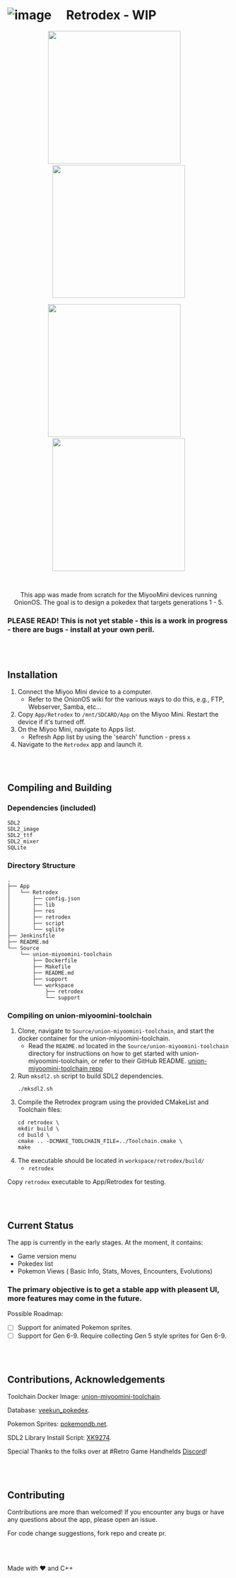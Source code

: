 # ![image](https://github.com/Yorisoft/pokedex_miyoo/assets/27126548/11b8ac44-8e78-4b9f-8af1-bf8f633434f1) &nbsp;&nbsp;&nbsp; Retrodex - WIP 

<p align="center">
  <img src="https://github.com/user-attachments/assets/0e377eb6-4161-4e6c-8768-37137e617013" width="300" />
  &nbsp;&nbsp;&nbsp;&nbsp;
  <img src="https://github.com/user-attachments/assets/846d7a34-04d1-4e66-b88a-7b00f24651a3" width="300" /> 
</p>
<p align="center">
  <img src="https://github.com/user-attachments/assets/fc62218b-8060-4f21-b715-6c93df469473" width="300" /> 
  &nbsp;&nbsp;&nbsp;&nbsp;
  <img src="https://github.com/user-attachments/assets/6ec42b75-6879-4015-afb6-655964f476d6" width="300" /> 
</p>


</br>

<p align="center">This app was made from scratch for the MiyooMini devices running OnionOS. The goal is to design a pokedex that targets generations 1 - 5.  </p>


### PLEASE READ! This is not yet stable - this is a work in progress - there are bugs - install at your own peril.

</br>
</br>

## Installation

1. Connect the Miyoo Mini device to a computer.
    - Refer to the OnionOS wiki for the various ways to do this, e.g., FTP, Webserver, Samba, etc…
2. Copy `App/Retrodex` to `/mnt/SDCARD/App` on the Miyoo Mini. Restart the device if it's turned off.
3. On the Miyoo Mini, navigate to Apps list. 
    - Refresh App list by using the 'search' function - press `x`
4. Navigate to the `Retrodex` app and launch it. 

</br>
</br>

## Compiling and Building

### Dependencies (included)
```
SDL2 
SDL2_image 
SDL2_ttf 
SDL2_mixer
SQLite
```

### Directory Structure
```
.
├── App
│   └── Retrodex
│       ├── config.json
│       ├── lib
│       ├── res
│       ├── retrodex
│       ├── script
│       └── sqlite
├── Jenkinsfile
├── README.md
└── Source
    └── union-miyoomini-toolchain
        ├── Dockerfile
        ├── Makefile
        ├── README.md
        ├── support
        └── workspace
            ├── retrodex
            └── support
```


### Compiling on union-miyoomini-toolchain

1. Clone, navigate to `Source/union-miyoomini-toolchain`, and start the docker container for the union-miyoomini-toolchain. 
   - Read the `README.md` located in the `Source/union-miyoomini-toolchain` directory for instructions on how to get started with union-miyoomini-toolchain, or refer to their GitHub README. [union-miyoomini-toolchain repo](https://github.com/MiyooMini/union-toolchain/tree/main)
2. Run `mksdl2.sh` script to build SDL2 dependencies.
    ```
    ./mksdl2.sh
    ```
3. Compile the Retrodex program using the provided CMakeList and Toolchain files:
    ```
    cd retrodex \
    mkdir build \
    cd build \
    cmake .. -DCMAKE_TOOLCHAIN_FILE=../Toolchain.cmake \
    make
    ```
4. The executable should be located in `workspace/retrodex/build/`
    - `retrodex`

Copy `retrodex` executable to App/Retrodex for testing. 

</br>
</br>


## Current Status

The app is currently in the early stages. At the moment, it contains:
- Game version menu
- Pokedex list
- Pokemon Views ( Basic Info, Stats, Moves, Encounters, Evolutions) 


### The primary objective is to get a stable app with pleasent UI, more features may come in the future. 

Possible Roadmap:
- [ ] Support for animated Pokemon sprites. 
- [ ] Support for Gen 6-9. Require collecting Gen 5 style sprites for Gen 6-9. 

</br>
</br>

## Contributions, Acknowledgements

Toolchain Docker Image: [union-miyoomini-toolchain](https://github.com/shauninman/union-miyoomini-toolchain).

Database: [veekun_pokedex](https://github.com/veekun/veekun-pokedex).

Pokemon Sprites: [pokemondb.net](https://pokemondb.net/).

SDL2 Library Install Script: [XK9274](https://github.com/XK9274).

Special Thanks to the folks over at #Retro Game Handhelds [Discord](https://discord.gg/retro-game-handhelds-529983248114122762)! 


</br>
</br>


## Contributing

Contributions are more than welcomed! 
If you encounter any bugs or have any questions about the app, please open an issue.

For code change suggestions, fork repo and create pr. 

</br>
</br>

Made with :heart: and C++
